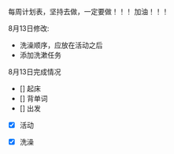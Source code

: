 每周计划表，坚持去做，一定要做！！！
加油！！！

8月13日修改:
- 洗澡顺序，应放在活动之后
- 添加洗漱任务


8月13日完成情况
- [] 起床
- [] 背单词
- [] 出发
- [x] 活动
- [x] 洗澡


